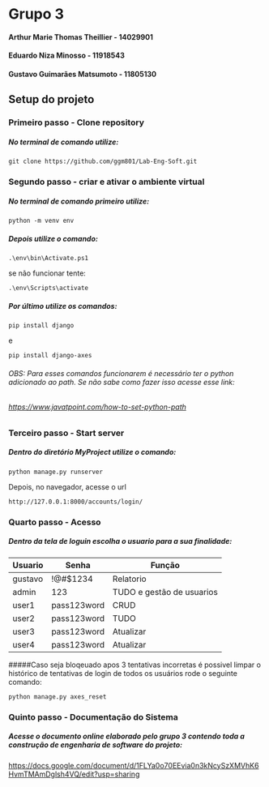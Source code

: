 # Grupo 3

#### Arthur Marie Thomas Theillier - 14029901
#### Eduardo Niza Minosso - 11918543
#### Gustavo Guimarães Matsumoto - 11805130

## Setup do projeto

### Primeiro passo - Clone repository
##### No terminal de comando utilize:

```
git clone https://github.com/ggm801/Lab-Eng-Soft.git
```

### Segundo passo - criar e ativar o ambiente virtual
##### No terminal de comando primeiro utilize:

```
python -m venv env
```

##### Depois utilize o comando:

```
.\env\bin\Activate.ps1
```
se não funcionar tente:
```
.\env\Scripts\activate
```

##### Por último utilize os comandos:

```
pip install django
```
e

```
pip install django-axes
```

###### OBS: Para esses comandos funcionarem é necessário ter o python adicionado ao path. Se não sabe como fazer isso acesse esse link:
###### https://www.javatpoint.com/how-to-set-python-path

### Terceiro passo - Start server

##### Dentro do diretório MyProject utilize o comando:

```
python manage.py runserver
```

Depois, no navegador, acesse o url

```
http://127.0.0.1:8000/accounts/login/
```
### Quarto passo - Acesso
##### Dentro da tela de loguin escolha o usuario para a sua finalidade:

| Usuario  | Senha | Função |
| ------------- | ------------- | ------------- |
| gustavo  | !@#$1234  |Relatorio|
| admin  | 123  |TUDO e gestão de usuarios|
| user1  | pass123word  |CRUD|
| user2  | pass123word  |TUDO|
| user3  | pass123word  |Atualizar|
| user4  | pass123word  |Atualizar|

#####Caso seja bloqeuado apos 3 tentativas incorretas é possivel limpar o histórico de tentativas de login de todos os usuários rode o seguinte comando:
```
python manage.py axes_reset
```

### Quinto passo - Documentação do Sistema
##### Acesse o documento online elaborado pelo grupo 3 contendo toda a construção de engenharia de software do projeto:
https://docs.google.com/document/d/1FLYa0o70EEvia0n3kNcySzXMVhK6HvmTMAmDglsh4VQ/edit?usp=sharing

